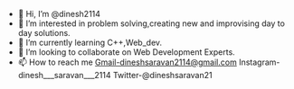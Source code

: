 - 👋 Hi, I’m @dinesh2114
- 👀 I’m interested in problem solving,creating new and improvising day to day solutions.
- 🌱 I’m currently learning C++,Web_dev.
- 💞️ I’m looking to collaborate on Web Development Experts.
- 📫 How to reach me  Gmail-dineshsaravan2114@gmail.com 
                      Instagram-dinesh___saravan___2114
                      Twitter-@dineshsaravan21

<!---
dinesh2114/dinesh2114 is a ✨ special ✨ repository because its `README.md` (this file) appears on your GitHub profile.
You can click the Preview link to take a look at your changes.
--->
